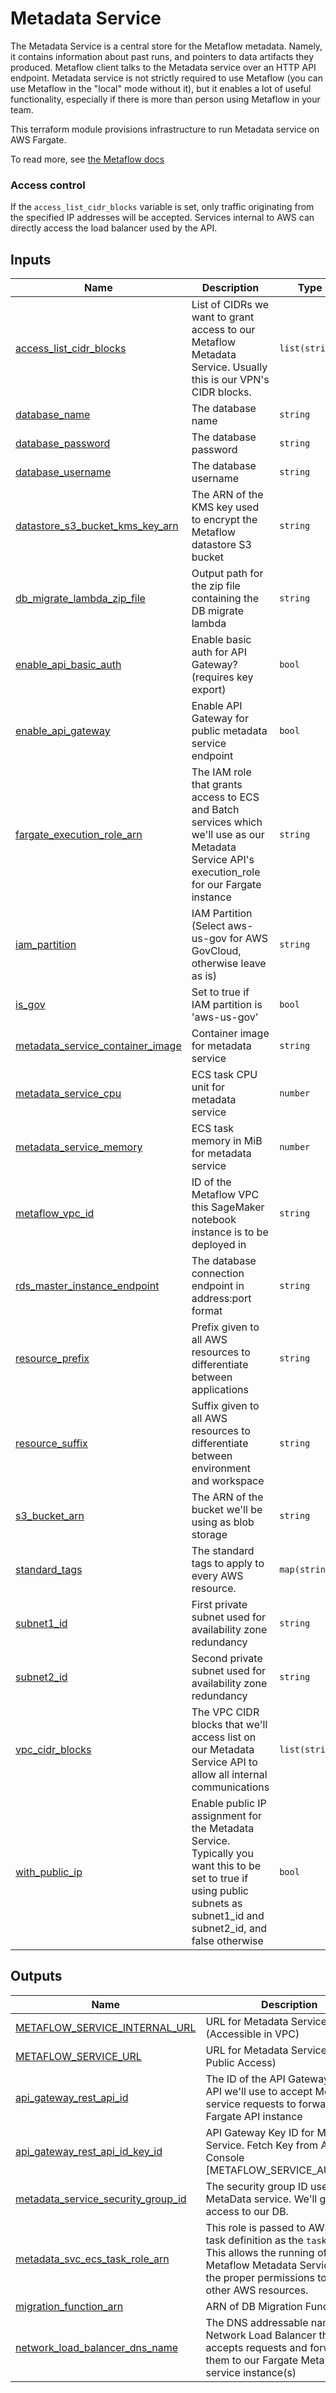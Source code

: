 # Metadata Service

The Metadata Service is a central store for the Metaflow metadata. Namely, it contains information about past runs, and pointers to data artifacts they produced. Metaflow client talks to the Metadata service over an HTTP API endpoint. Metadata service is not strictly required to use Metaflow (you can use Metaflow in the "local" mode without it), but it enables a lot of useful functionality, especially if there is more than person using Metaflow in your team.

This terraform module provisions infrastructure to run Metadata service on AWS Fargate.

To read more, see [the Metaflow docs](https://docs.metaflow.org/metaflow-on-aws/metaflow-on-aws#metadata)

### Access control

If the `access_list_cidr_blocks` variable is set, only traffic originating from the specified IP addresses will be accepted. Services internal to AWS can directly access the load balancer used by the API.

<!-- BEGIN_TF_DOCS -->
## Inputs

| Name | Description | Type | Default | Required |
|------|-------------|------|---------|:--------:|
| <a name="input_access_list_cidr_blocks"></a> [access\_list\_cidr\_blocks](#input\_access\_list\_cidr\_blocks) | List of CIDRs we want to grant access to our Metaflow Metadata Service. Usually this is our VPN's CIDR blocks. | `list(string)` | n/a | yes |
| <a name="input_database_name"></a> [database\_name](#input\_database\_name) | The database name | `string` | `"metaflow"` | no |
| <a name="input_database_password"></a> [database\_password](#input\_database\_password) | The database password | `string` | n/a | yes |
| <a name="input_database_username"></a> [database\_username](#input\_database\_username) | The database username | `string` | n/a | yes |
| <a name="input_datastore_s3_bucket_kms_key_arn"></a> [datastore\_s3\_bucket\_kms\_key\_arn](#input\_datastore\_s3\_bucket\_kms\_key\_arn) | The ARN of the KMS key used to encrypt the Metaflow datastore S3 bucket | `string` | n/a | yes |
| <a name="input_db_migrate_lambda_zip_file"></a> [db\_migrate\_lambda\_zip\_file](#input\_db\_migrate\_lambda\_zip\_file) | Output path for the zip file containing the DB migrate lambda | `string` | `null` | no |
| <a name="input_enable_api_basic_auth"></a> [enable\_api\_basic\_auth](#input\_enable\_api\_basic\_auth) | Enable basic auth for API Gateway? (requires key export) | `bool` | `true` | no |
| <a name="input_enable_api_gateway"></a> [enable\_api\_gateway](#input\_enable\_api\_gateway) | Enable API Gateway for public metadata service endpoint | `bool` | `true` | no |
| <a name="input_fargate_execution_role_arn"></a> [fargate\_execution\_role\_arn](#input\_fargate\_execution\_role\_arn) | The IAM role that grants access to ECS and Batch services which we'll use as our Metadata Service API's execution\_role for our Fargate instance | `string` | n/a | yes |
| <a name="input_iam_partition"></a> [iam\_partition](#input\_iam\_partition) | IAM Partition (Select aws-us-gov for AWS GovCloud, otherwise leave as is) | `string` | `"aws"` | no |
| <a name="input_is_gov"></a> [is\_gov](#input\_is\_gov) | Set to true if IAM partition is 'aws-us-gov' | `bool` | `false` | no |
| <a name="input_metadata_service_container_image"></a> [metadata\_service\_container\_image](#input\_metadata\_service\_container\_image) | Container image for metadata service | `string` | `""` | no |
| <a name="input_metadata_service_cpu"></a> [metadata\_service\_cpu](#input\_metadata\_service\_cpu) | ECS task CPU unit for metadata service | `number` | `512` | no |
| <a name="input_metadata_service_memory"></a> [metadata\_service\_memory](#input\_metadata\_service\_memory) | ECS task memory in MiB for metadata service | `number` | `1024` | no |
| <a name="input_metaflow_vpc_id"></a> [metaflow\_vpc\_id](#input\_metaflow\_vpc\_id) | ID of the Metaflow VPC this SageMaker notebook instance is to be deployed in | `string` | n/a | yes |
| <a name="input_rds_master_instance_endpoint"></a> [rds\_master\_instance\_endpoint](#input\_rds\_master\_instance\_endpoint) | The database connection endpoint in address:port format | `string` | n/a | yes |
| <a name="input_resource_prefix"></a> [resource\_prefix](#input\_resource\_prefix) | Prefix given to all AWS resources to differentiate between applications | `string` | n/a | yes |
| <a name="input_resource_suffix"></a> [resource\_suffix](#input\_resource\_suffix) | Suffix given to all AWS resources to differentiate between environment and workspace | `string` | n/a | yes |
| <a name="input_s3_bucket_arn"></a> [s3\_bucket\_arn](#input\_s3\_bucket\_arn) | The ARN of the bucket we'll be using as blob storage | `string` | n/a | yes |
| <a name="input_standard_tags"></a> [standard\_tags](#input\_standard\_tags) | The standard tags to apply to every AWS resource. | `map(string)` | n/a | yes |
| <a name="input_subnet1_id"></a> [subnet1\_id](#input\_subnet1\_id) | First private subnet used for availability zone redundancy | `string` | n/a | yes |
| <a name="input_subnet2_id"></a> [subnet2\_id](#input\_subnet2\_id) | Second private subnet used for availability zone redundancy | `string` | n/a | yes |
| <a name="input_vpc_cidr_blocks"></a> [vpc\_cidr\_blocks](#input\_vpc\_cidr\_blocks) | The VPC CIDR blocks that we'll access list on our Metadata Service API to allow all internal communications | `list(string)` | n/a | yes |
| <a name="input_with_public_ip"></a> [with\_public\_ip](#input\_with\_public\_ip) | Enable public IP assignment for the Metadata Service. Typically you want this to be set to true if using public subnets as subnet1\_id and subnet2\_id, and false otherwise | `bool` | n/a | yes |

## Outputs

| Name | Description |
|------|-------------|
| <a name="output_METAFLOW_SERVICE_INTERNAL_URL"></a> [METAFLOW\_SERVICE\_INTERNAL\_URL](#output\_METAFLOW\_SERVICE\_INTERNAL\_URL) | URL for Metadata Service (Accessible in VPC) |
| <a name="output_METAFLOW_SERVICE_URL"></a> [METAFLOW\_SERVICE\_URL](#output\_METAFLOW\_SERVICE\_URL) | URL for Metadata Service (Open to Public Access) |
| <a name="output_api_gateway_rest_api_id"></a> [api\_gateway\_rest\_api\_id](#output\_api\_gateway\_rest\_api\_id) | The ID of the API Gateway REST API we'll use to accept MetaData service requests to forward to the Fargate API instance |
| <a name="output_api_gateway_rest_api_id_key_id"></a> [api\_gateway\_rest\_api\_id\_key\_id](#output\_api\_gateway\_rest\_api\_id\_key\_id) | API Gateway Key ID for Metadata Service. Fetch Key from AWS Console [METAFLOW\_SERVICE\_AUTH\_KEY] |
| <a name="output_metadata_service_security_group_id"></a> [metadata\_service\_security\_group\_id](#output\_metadata\_service\_security\_group\_id) | The security group ID used by the MetaData service. We'll grant this access to our DB. |
| <a name="output_metadata_svc_ecs_task_role_arn"></a> [metadata\_svc\_ecs\_task\_role\_arn](#output\_metadata\_svc\_ecs\_task\_role\_arn) | This role is passed to AWS ECS' task definition as the `task_role`. This allows the running of the Metaflow Metadata Service to have the proper permissions to speak to other AWS resources. |
| <a name="output_migration_function_arn"></a> [migration\_function\_arn](#output\_migration\_function\_arn) | ARN of DB Migration Function |
| <a name="output_network_load_balancer_dns_name"></a> [network\_load\_balancer\_dns\_name](#output\_network\_load\_balancer\_dns\_name) | The DNS addressable name for the Network Load Balancer that accepts requests and forwards them to our Fargate MetaData service instance(s) |
<!-- END_TF_DOCS -->
